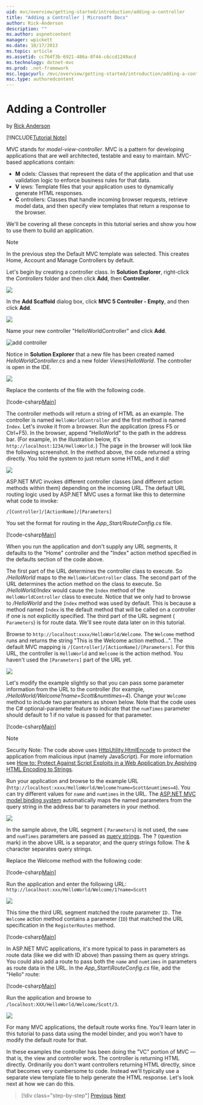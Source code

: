 ```yaml
---
uid: mvc/overview/getting-started/introduction/adding-a-controller
title: "Adding a Controller | Microsoft Docs"
author: Rick-Anderson
description: ""
ms.author: aspnetcontent
manager: wpickett
ms.date: 10/17/2013
ms.topic: article
ms.assetid: cc764f3b-6921-486a-8f44-c6ccd1249acd
ms.technology: dotnet-mvc
ms.prod: .net-framework
msc.legacyurl: /mvc/overview/getting-started/introduction/adding-a-controller
msc.type: authoredcontent
---
```

Adding a Controller
====================
by [Rick Anderson](https://github.com/Rick-Anderson)

[!INCLUDE[Tutorial Note](sample/code-location.md)]

MVC stands for *model-view-controller*. MVC is a pattern for developing applications that are well architected, testable and easy to maintain. MVC-based applications contain:

- **M** odels: Classes that represent the data of the application and that use validation logic to enforce business rules for that data.
- **V** iews: Template files that your application uses to dynamically generate HTML responses.
- **C** ontrollers: Classes that handle incoming browser requests, retrieve model data, and then specify view templates that return a response to the browser.

We'll be covering all these concepts in this tutorial series and show you how to use them to build an application.

> [!NOTE]
> In the previous step the Default MVC template was selected. This creates Home, Account and Manage Controllers by default.

Let's begin by creating a controller class. In **Solution Explorer**, right-click the *Controllers* folder and then click **Add**, then **Controller**.


![](adding-a-controller/_static/image1.png)

In the **Add Scaffold** dialog box, click **MVC 5 Controller - Empty**, and then click **Add**.

![](adding-a-controller/_static/image2.png)  
 

Name your new controller "HelloWorldController" and click **Add**.

![add controller](adding-a-controller/_static/image3.png)

Notice in **Solution Explorer** that a new file has been created named *HelloWorldController.cs* and a new folder *Views\HelloWorld*. The controller is open in the IDE.

![](adding-a-controller/_static/image4.png)

Replace the contents of the file with the following code.

[!code-csharp[Main](adding-a-controller/samples/sample1.cs)]

The controller methods will return a string of HTML as an example. The controller is named `HelloWorldController` and the first method is named `Index`. Let's invoke it from a browser. Run the application (press F5 or Ctrl+F5). In the browser, append &quot;HelloWorld&quot; to the path in the address bar. (For example, in the illustration below, it's `http://localhost:1234/HelloWorld.`) The page in the browser will look like the following screenshot. In the method above, the code returned a string directly. You told the system to just return some HTML, and it did!

![](adding-a-controller/_static/image5.png)

ASP.NET MVC invokes different controller classes (and different action methods within them) depending on the incoming URL. The default URL routing logic used by ASP.NET MVC uses a format like this to determine what code to invoke:

`/[Controller]/[ActionName]/[Parameters]`

You set the format for routing in the *App\_Start/RouteConfig.cs* file.

[!code-csharp[Main](adding-a-controller/samples/sample2.cs?highlight=7-8)]

When you run the application and don't supply any URL segments, it defaults to the "Home" controller and the "Index" action method specified in the defaults section of the code above.

The first part of the URL determines the controller class to execute. So */HelloWorld* maps to the `HelloWorldController` class. The second part of the URL determines the action method on the class to execute. So */HelloWorld/Index* would cause the `Index` method of the `HelloWorldController` class to execute. Notice that we only had to browse to */HelloWorld* and the `Index` method was used by default. This is because a method named `Index` is the default method that will be called on a controller if one is not explicitly specified. The third part of the URL segment ( `Parameters`) is for route data. We'll see route data later on in this tutorial.

Browse to `http://localhost:xxxx/HelloWorld/Welcome`. The `Welcome` method runs and returns the string &quot;This is the Welcome action method...&quot;. The default MVC mapping is `/[Controller]/[ActionName]/[Parameters]`. For this URL, the controller is `HelloWorld` and `Welcome` is the action method. You haven't used the `[Parameters]` part of the URL yet.

![](adding-a-controller/_static/image6.png)

Let's modify the example slightly so that you can pass some parameter information from the URL to the controller (for example, */HelloWorld/Welcome?name=Scott&amp;numtimes=4*). Change your `Welcome` method to include two parameters as shown below. Note that the code uses the C# optional-parameter feature to indicate that the `numTimes` parameter should default to 1 if no value is passed for that parameter.

[!code-csharp[Main](adding-a-controller/samples/sample3.cs)]

> [!NOTE]
> Security Note: The code above uses [HttpUtility.HtmlEncode](https://msdn.microsoft.com/library/ee360286(v=vs.110).aspx) to protect the application from malicious input (namely JavaScript). For more information see [How to: Protect Against Script Exploits in a Web Application by Applying HTML Encoding to Strings](https://msdn.microsoft.com/library/a2a4yykt(v=vs.100).aspx).


 Run your application and browse to the example URL (`http://localhost:xxxx/HelloWorld/Welcome?name=Scott&numtimes=4`). You can try different values for `name` and `numtimes` in the URL. The [ASP.NET MVC model binding system](http://odetocode.com/Blogs/scott/archive/2009/04/27/6-tips-for-asp-net-mvc-model-binding.aspx) automatically maps the named parameters from the query string in the address bar to parameters in your method.

![](adding-a-controller/_static/image7.png)

In the sample above, the URL segment ( `Parameters`) is not used, the `name` and `numTimes` parameters are passed as [query strings](http://en.wikipedia.org/wiki/Query_string). The ? (question mark) in the above URL is a separator, and the query strings follow. The &amp; character separates query strings.

Replace the Welcome method with the following code:

[!code-csharp[Main](adding-a-controller/samples/sample4.cs)]

Run the application and enter the following URL: `http://localhost:xxx/HelloWorld/Welcome/1?name=Scott`

![](adding-a-controller/_static/image8.png)

This time the third URL segment matched the route parameter `ID.` The `Welcome` action method contains a parameter (`ID`) that matched the URL specification in the `RegisterRoutes` method.

[!code-csharp[Main](adding-a-controller/samples/sample5.cs?highlight=7)]

In ASP.NET MVC applications, it's more typical to pass in parameters as route data (like we did with ID above) than passing them as query strings. You could also add a route to pass both the `name` and `numtimes` in parameters as route data in the URL. In the *App\_Start\RouteConfig.cs* file, add the "Hello" route:

[!code-csharp[Main](adding-a-controller/samples/sample6.cs?highlight=13-16)]

Run the application and browse to `/localhost:XXX/HelloWorld/Welcome/Scott/3`.

![](adding-a-controller/_static/image9.png)

For many MVC applications, the default route works fine. You'll learn later in this tutorial to pass data using the model binder, and you won't have to modify the default route for that.

In these examples the controller has been doing the &quot;VC&quot; portion of MVC — that is, the view and controller work. The controller is returning HTML directly. Ordinarily you don't want controllers returning HTML directly, since that becomes very cumbersome to code. Instead we'll typically use a separate view template file to help generate the HTML response. Let's look next at how we can do this.

>[!div class="step-by-step"]
[Previous](getting-started.md)
[Next](adding-a-view.md)
